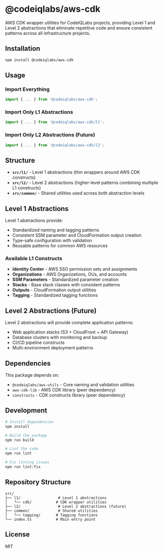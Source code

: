 # @codeiqlabs/aws-cdk

AWS CDK wrapper utilities for CodeIQLabs projects, providing Level 1 and Level 2 abstractions that eliminate repetitive code and ensure consistent patterns across all infrastructure projects.

## Installation

```bash
npm install @codeiqlabs/aws-cdk
```

## Usage

### Import Everything
```typescript
import { ... } from '@codeiqlabs/aws-cdk';
```

### Import Only L1 Abstractions
```typescript
import { ... } from '@codeiqlabs/aws-cdk/l1';
```

### Import Only L2 Abstractions (Future)
```typescript
import { ... } from '@codeiqlabs/aws-cdk/l2';
```

## Structure

- **`src/l1/`** - Level 1 abstractions (thin wrappers around AWS CDK constructs)
- **`src/l2/`** - Level 2 abstractions (higher-level patterns combining multiple L1 constructs)
- **`src/common/`** - Shared utilities used across both abstraction levels

## Level 1 Abstractions

Level 1 abstractions provide:
- Standardized naming and tagging patterns
- Consistent SSM parameter and CloudFormation output creation
- Type-safe configuration with validation
- Reusable patterns for common AWS resources

### Available L1 Constructs

- **Identity Center** - AWS SSO permission sets and assignments
- **Organizations** - AWS Organizations, OUs, and accounts
- **SSM Parameters** - Standardized parameter creation
- **Stacks** - Base stack classes with consistent patterns
- **Outputs** - CloudFormation output utilities
- **Tagging** - Standardized tagging functions

## Level 2 Abstractions (Future)

Level 2 abstractions will provide complete application patterns:
- Web application stacks (S3 + CloudFront + API Gateway)
- Database clusters with monitoring and backup
- CI/CD pipeline constructs
- Multi-environment deployment patterns

## Dependencies

This package depends on:
- `@codeiqlabs/aws-utils` - Core naming and validation utilities
- `aws-cdk-lib` - AWS CDK library (peer dependency)
- `constructs` - CDK constructs library (peer dependency)

## Development

```bash
# Install dependencies
npm install

# Build the package
npm run build

# Lint the code
npm run lint

# Fix linting issues
npm run lint:fix
```

## Repository Structure

```
src/
├── l1/                 # Level 1 abstractions
│   └── cdk/           # CDK wrapper utilities
├── l2/                 # Level 2 abstractions (future)
├── common/             # Shared utilities
│   └── tagging/       # Tagging functions
└── index.ts           # Main entry point
```

## License

MIT
